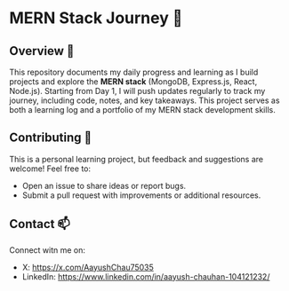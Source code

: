 # MERN Stack Journey 🚀

## Overview 👀
This repository documents my daily progress and learning as I build projects and explore the **MERN stack** (MongoDB, Express.js, React, Node.js). Starting from Day 1, I will push updates regularly to track my journey, including code, notes, and key takeaways. This project serves as both a learning log and a portfolio of my MERN stack development skills.

## Contributing 🤝
This is a personal learning project, but feedback and suggestions are welcome! Feel free to:
* Open an issue to share ideas or report bugs.
* Submit a pull request with improvements or additional resources.

## Contact 📫
Connect witn me on:
* X: https://x.com/AayushChau75035
* LinkedIn: https://www.linkedin.com/in/aayush-chauhan-104121232/

